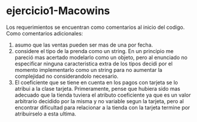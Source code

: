 # ejercicio1-Macowins

Los requerimientos se encuentran como comentarios al inicio del codigo. 
Como comentarios adicionales: 
1. asumo que las ventas pueden ser mas de una por fecha. 
2. considere el tipo de la prenda como un string. En un principio me pareció mas acertado modelarlo como un objeto, pero al enunciado no especificar ninguna caracteristica extra de los tipos decidi por el momento implementarlo como un string para no aumentar la complejidad no considerandolo necesario. 
3. El coeficiente que se tiene en cuenta en los pagos con tarjeta se lo atribui a la clase tarjeta. Primeramente, pense que hubiera sido mas adecuado que la tienda tuviera el atributo coeficiente ya que es un valor arbitrario decidido por la misma y no variable segun la tarjeta, pero al encontrar dificultad para relacionar a la tienda con la tarjeta termine por atribuirselo a esta ultima. 
